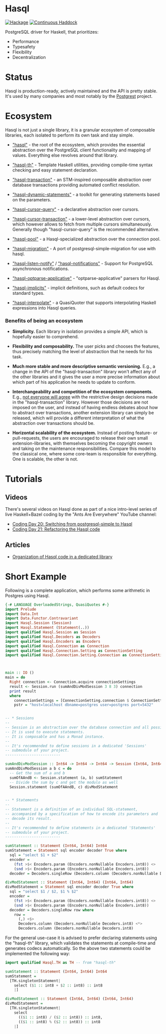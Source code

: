 # Hasql

[![Hackage](https://img.shields.io/hackage/v/hasql.svg)](https://hackage.haskell.org/package/hasql)
[![Continuous Haddock](https://img.shields.io/badge/haddock-master-blue)](https://nikita-volkov.github.io/hasql/)

PostgreSQL driver for Haskell, that prioritizes:

- Performance
- Typesafety
- Flexibility
- Decentralization

# Status

Hasql is production-ready, actively maintained and the API is pretty stable. It's used by many companies and most notably by the [Postgrest](https://github.com/PostgREST/postgrest) project.

# Ecosystem

Hasql is not just a single library, it is a granular ecosystem of composable libraries, each isolated to perform its own task and stay simple.

* ["hasql"](https://github.com/nikita-volkov/hasql) - the root of the ecosystem, which provides the essential abstraction over the PostgreSQL client functionality and mapping of values. Everything else revolves around that library.

* ["hasql-th"](https://github.com/nikita-volkov/hasql-th) - Template Haskell utilities, providing compile-time syntax checking and easy statement declaration. 
* ["hasql-transaction"](https://github.com/nikita-volkov/hasql-transaction) - an STM-inspired composable abstraction over database transactions providing automated conflict resolution.

* ["hasql-dynamic-statements"](https://github.com/nikita-volkov/hasql-dynamic-statements) - a toolkit for generating statements based on the parameters.

* ["hasql-cursor-query"](https://github.com/nikita-volkov/hasql-cursor-query) - a declarative abstraction over cursors.

* ["hasql-cursor-transaction"](https://github.com/nikita-volkov/hasql-cursor-transaction) - a lower-level abstraction over cursors, which however allows to fetch from multiple cursors simultaneously. Generally though "hasql-cursor-query" is the recommended alternative.

* ["hasql-pool"](https://github.com/nikita-volkov/hasql-pool) - a Hasql-specialized abstraction over the connection pool.

* ["hasql-migration"](https://github.com/tvh/hasql-migration) - A port of postgresql-simple-migration for use with hasql.

* ["hasql-listen-notify"](https://github.com/awkward-squad/hasql-listen-notify) / ["hasql-notifications"](https://github.com/diogob/hasql-notifications) - Support for PostgreSQL asynchronous notifications.

* ["hasql-optparse-applicative"](https://github.com/sannsyn/hasql-optparse-applicative) - "optparse-applicative" parsers for Hasql.

* ["hasql-implicits"](https://github.com/nikita-volkov/hasql-implicits) - implicit definitions, such as default codecs for standard types.

* ["hasql-interpolate"](https://github.com/awkward-squad/hasql-interpolate) - a QuasiQuoter that supports interpolating Haskell expressions into Hasql queries.

### Benefits of being an ecosystem

* **Simplicity.** Each library in isolation provides a simple API, which is hopefully easier to comprehend.

* **Flexibility and composability.** The user picks and chooses the features, thus precisely matching the level of abstraction that he needs for his task.

* **Much more stable and more descriptive semantic versioning.** E.g., a change in the API of the "hasql-transaction" library won't affect any of the other libraries and it gives the user a more precise information about which part of his application he needs to update to conform.

* **Interchangeability and competition of the ecosystem components.** E.g., [not everyone will agree](https://github.com/nikita-volkov/hasql/issues/41) with the restrictive design decisions made in the "hasql-transaction" library. However those decisions are not imposed on the user, and instead of having endless debates about how to abstract over transactions, another extension library can simply be released, which will provide a different interpretation of what the abstraction over transactions should be.

* **Horizontal scalability of the ecosystem.** Instead of posting feature- or pull-requests, the users are encouraged to release their own small extension-libraries, with themselves becoming the copyright owners and taking on the maintenance responsibilities. Compare this model to the classical one, where some core-team is responsible for everything. One is scalable, the other is not.

# Tutorials

## Videos

There's several videos on Hasql done as part of a nice intro-level series of live Haskell+Bazel coding by the "Ants Are Everywhere" YouTube channel:

- [Coding Day 20: Switching from postgresql-simple to Hasql](https://youtu.be/ce7bGKETtoA?si=RmY_yDG24EX6i38I)
- [Coding Day 21: Refactoring the Hasql code](https://youtu.be/a9mPNXbT-qw?si=RTtXe6BXnZSQZzh-)

## Articles

- [Organization of Hasql code in a dedicated library](https://github.com/nikita-volkov/hasql-tutorial1)

# Short Example

Following is a complete application, which performs some arithmetic in Postgres using Hasql.

```haskell
{-# LANGUAGE OverloadedStrings, QuasiQuotes #-}
import Prelude
import Data.Int
import Data.Functor.Contravariant
import Hasql.Session (Session)
import Hasql.Statement (Statement(..))
import qualified Hasql.Session as Session
import qualified Hasql.Decoders as Decoders
import qualified Hasql.Encoders as Encoders
import qualified Hasql.Connection as Connection
import qualified Hasql.Connection.Setting as ConnectionSetting
import qualified Hasql.Connection.Setting.Connection as ConnectionSettingConnection



main :: IO ()
main = do
  Right connection <- Connection.acquire connectionSettings
  result <- Session.run (sumAndDivModSession 3 8 3) connection
  print result
  where
    connectionSettings = [ConnectionSetting.connection $ ConnectionSettingConnection.string pstr]
    pstr = "host=localhost dbname=postgres user=postgres port=5432"


-- * Sessions
-- 
-- Session is an abstraction over the database connection and all possible errors.
-- It is used to execute statements.
-- It is composable and has a Monad instance.
-- 
-- It's recommended to define sessions in a dedicated 'Sessions'
-- submodule of your project.
-------------------------

sumAndDivModSession :: Int64 -> Int64 -> Int64 -> Session (Int64, Int64)
sumAndDivModSession a b c = do
  -- Get the sum of a and b
  sumOfAAndB <- Session.statement (a, b) sumStatement
  -- Divide the sum by c and get the modulo as well
  Session.statement (sumOfAAndB, c) divModStatement


-- * Statements
-- 
-- Statement is a definition of an individual SQL-statement,
-- accompanied by a specification of how to encode its parameters and
-- decode its result.
-- 
-- It's recommended to define statements in a dedicated 'Statements'
-- submodule of your project.
-------------------------

sumStatement :: Statement (Int64, Int64) Int64
sumStatement = Statement sql encoder decoder True where
  sql = "select $1 + $2"
  encoder =
    (fst >$< Encoders.param (Encoders.nonNullable Encoders.int8)) <>
    (snd >$< Encoders.param (Encoders.nonNullable Encoders.int8))
  decoder = Decoders.singleRow (Decoders.column (Decoders.nonNullable Decoders.int8))

divModStatement :: Statement (Int64, Int64) (Int64, Int64)
divModStatement = Statement sql encoder decoder True where
  sql = "select $1 / $2, $1 % $2"
  encoder =
    (fst >$< Encoders.param (Encoders.nonNullable Encoders.int8)) <>
    (snd >$< Encoders.param (Encoders.nonNullable Encoders.int8))
  decoder = Decoders.singleRow row where
    row =
      (,) <$>
      Decoders.column (Decoders.nonNullable Decoders.int8) <*>
      Decoders.column (Decoders.nonNullable Decoders.int8)
```

For the general use-case it is advised to prefer declaring statements using the "hasql-th" library, which validates the statements at compile-time and generates codecs automatically. So the above two statements could be implemented the following way:

```haskell
import qualified Hasql.TH as TH -- from "hasql-th"

sumStatement :: Statement (Int64, Int64) Int64
sumStatement =
  [TH.singletonStatement|
    select ($1 :: int8 + $2 :: int8) :: int8
    |]

divModStatement :: Statement (Int64, Int64) (Int64, Int64)
divModStatement =
  [TH.singletonStatement|
    select
      (($1 :: int8) / ($2 :: int8)) :: int8,
      (($1 :: int8) % ($2 :: int8)) :: int8
    |]
```
